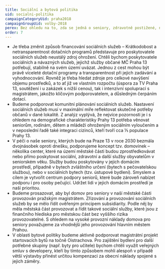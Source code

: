 ```yaml
---
title: Sociální a bytová politika
uid: socialni-politika
campaignCategoryUid: praha2018
campaignGroupUid: volby-2018
perex: Bez ohledu na to, zda se jedná o seniory, zdravotně postižené, nebo rodiny a mládež, vyžaduje plánování a provozování sociálních služeb vysokou míru odbornosti i dobrou znalost specifických potřeb dané lokality a cílové skupiny. Naštěstí se v této oblasti můžeme opírat o celou řadu odborníků, ať už na příslušných odborech úřadu, tak i mezi zaměstnanci jednotlivých poskytovatelů. S trochou nadsázky by se tak dalo říci, že jediným politickým úkolem je zajistit dostatečný a dlouhodobý tok finančních prostředků, který vytvoří poskytovatelům sociálních služeb stabilní a transparentní prostředí pro jejich činnost. S respektem k výše uvedenému proto budeme realizovat kroky doporučené odborným dokumentem “Priority rozvoje sociálních a návazných služeb pro občany Prahy 13”, který jsme si jako městská část nechali zpracovat. Podpora prostřednictvím sociálních služeb musí být z našeho pohledu zaměřena především na začlenění občanů do společnosti a na posílení jejich nezávislosti a kompetencí pro samostatný život.
order: 7
---
```


* Je třeba změnit způsob financování sociálních služeb – Krátkodobost a netransparentnost dotačních programů představuje pro poskytovatele sociálních služeb neustálý zdroj ohrožení. Chtěli bychom poskytovatele sociálních a návazných služeb, jejichž služby občané MČ Praha 13 potřebují, stabilně na svém území uvázat. Jednou z cest mohou být právě víceleté dotační programy a transparentnost při jejich zadávání a vyhodnocování. Rovněž je třeba hledat zdroje pro celkové navýšení objemu prostředků, a to ať již ve vlastním rozpočtu (úspora za TV Praha 13, soutěžení i u zakázek s nižší cenou), tak i intenzivní spoluprací s magistrátem, jakožto klíčovým podporovatelem, a důsledným čerpáním dotací.
* Budeme podporovat komunitní plánování sociálních služeb. Nastavení sociálních služeb musí v maximální míře reflektovat skutečné potřeby občanů v dané lokalitě. Z analýz vyplývá, že nejvíce pozornosti je i s ohledem na demografické charakteristiky Prahy 13 potřeba věnovat seniorům, rodinám, dětem a mládeži ohroženým sociálním vyloučením a v neposlední řadě také integraci cizinců, kteří tvoří cca ⅕ populace Prahy 13.
* V péči o naše seniory, kterých bude na Praze 13 v roce 2030 bezmála dvojnásobek oproti dnešku, podporujeme koncept tzv. domovinek – několika center, které na území městské části budou zprostředkovávat nebo přímo poskytovat sociální, zdravotní a další služby obyvatelům v seniorském věku. Služby budou poskytovány v jejich domácím prostředí, případně v bytech zvláštního určení (bytech s pečovatelskou službou), nebo v sociálních bytech (tzv. ústupové bydlení). Smyslem a cílem je vytvořit centrum podpory seniorů, které bude zároveň nabízet podporu i pro osoby pečující. Udržet lidi v jejich domácím prostředí je naší prioritou.
* Budeme prosazovat, aby byl domov pro seniory v naší městské části provozován pražským magistrátem.  Zřizování a provozování sociálních služeb by se mělo řídit ověřeným principem subsidiarity. Podle něj by měla městská část provozovat a řídit takové sociální služby, které jsou z finančního hlediska pro městskou část bez vyššího rizika provozovatelné. S ohledem na vysoké provozní náklady domova pro seniory považujeme za vhodnější jeho provozování hlavním městem Prahou.
* V oblasti bytové politiky budeme aktivně podporovat magistrátní projekt startovacích bytů na točně Oistrachova. Pro zajištění bydlení pro další potřebné skupiny (např. byty pro učitele) bychom chtěli využít veřejných smluv s developery, kteří by tímto způsobem mohli alespoň v případě větší výstavby přinést určitou kompenzaci za obecní náklady spojené s jejich záměry.
